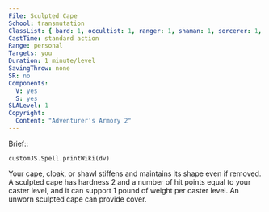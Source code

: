 ```yaml
---
File: Sculpted Cape
School: transmutation
ClassList: { bard: 1, occultist: 1, ranger: 1, shaman: 1, sorcerer: 1, wizard: 1, witch: 1 }
CastTime: standard action
Range: personal
Targets: you
Duration: 1 minute/level
SavingThrow: none
SR: no
Components:
  V: yes
  S: yes
SLALevel: 1
Copyright:
  Content: "Adventurer's Armory 2"
---
```

Brief:: 

```dataviewjs
customJS.Spell.printWiki(dv)
```

Your cape, cloak, or shawl stiffens and maintains its shape even if removed. A sculpted cape has hardness 2 and a number of hit points equal to your caster level, and it can support 1 pound of weight per caster level. An unworn sculpted cape can provide cover.
